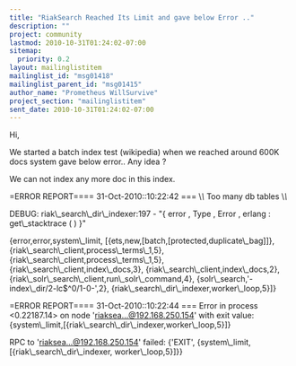 ```yaml
---
title: "RiakSearch Reached Its Limit and gave below Error .."
description: ""
project: community
lastmod: 2010-10-31T01:24:02-07:00
sitemap:
  priority: 0.2
layout: mailinglistitem
mailinglist_id: "msg01418"
mailinglist_parent_id: "msg01415"
author_name: "Prometheus WillSurvive"
project_section: "mailinglistitem"
sent_date: 2010-10-31T01:24:02-07:00
---
```



Hi,

We started a batch index test (wikipedia) when we reached around 600K docs 
system gave below error.. Any idea ? 

We can not index any more doc in this index.

=ERROR REPORT==== 31-Oct-2010::10:22:42 ===
\\*\\* Too many db tables \\*\\*

DEBUG: riak\\_search\\_dir\\_indexer:197 - "{ error , Type , Error , erlang : 
get\\_stacktrace ( ) }"

 {error,error,system\\_limit,
 [{ets,new,[batch,[protected,duplicate\\_bag]]},
 {riak\\_search\\_client,process\\_terms\\_1,5},
 {riak\\_search\\_client,process\\_terms\\_1,5},
 {riak\\_search\\_client,index\\_docs,3},
 {riak\\_search\\_client,index\\_docs,2},
 {riak\\_solr\\_search\\_client,run\\_solr\\_command,4},
 {solr\\_search,'-index\\_dir/2-lc$^0/1-0-',2},
 {riak\\_search\\_dir\\_indexer,worker\\_loop,5}]}


=ERROR REPORT==== 31-Oct-2010::10:22:44 ===
Error in process &lt;0.22187.14&gt; on node 'riaksea...@192.168.250.154' with exit 
value: {system\\_limit,[{riak\\_search\\_dir\\_indexer,worker\\_loop,5}]}

RPC to 'riaksea...@192.168.250.154' failed: {'EXIT',
 {system\\_limit,
 [{riak\\_search\\_dir\\_indexer,
 worker\\_loop,5}]}}
